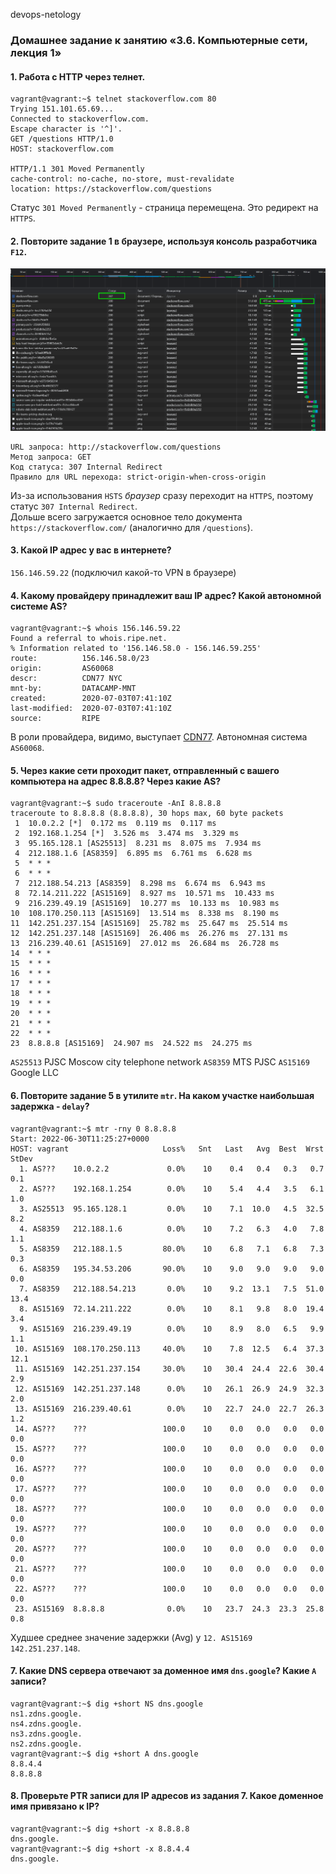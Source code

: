 devops-netology 
### Домашнее задание к занятию «3.6. Компьютерные сети, лекция 1»  

#### 1. Работа c HTTP через телнет.
    vagrant@vagrant:~$ telnet stackoverflow.com 80
    Trying 151.101.65.69...
    Connected to stackoverflow.com.
    Escape character is '^]'.
    GET /questions HTTP/1.0
    HOST: stackoverflow.com
    
    HTTP/1.1 301 Moved Permanently
    cache-control: no-cache, no-store, must-revalidate
    location: https://stackoverflow.com/questions
Статус `301 Moved Permanently` - страница перемещена. Это редирект на `HTTPS`.

#### 2. Повторите задание 1 в браузере, используя консоль разработчика `F12`.
![Редирект 307 на stackoverflow](hw_img/hw3.6_stackoverflow-307.png)

    URL запроса: http://stackoverflow.com/questions
    Метод запроса: GET
    Код статуса: 307 Internal Redirect
    Правило для URL перехода: strict-origin-when-cross-origin
Из-за использования `HSTS` _браузер_ сразу переходит на `HTTPS`, поэтому статус `307 Internal Redirect`.  
Дольше всего загружается основное тело документа `https://stackoverflow.com/` (аналогично для `/questions`).

#### 3. Какой IP адрес у вас в интернете?
`156.146.59.22` (подключил какой-то VPN в браузере)

#### 4. Какому провайдеру принадлежит ваш IP адрес? Какой автономной системе AS?
    vagrant@vagrant:~$ whois 156.146.59.22
    Found a referral to whois.ripe.net.
    % Information related to '156.146.58.0 - 156.146.59.255'
    route:          156.146.58.0/23
    origin:         AS60068
    descr:          CDN77 NYC
    mnt-by:         DATACAMP-MNT
    created:        2020-07-03T07:41:10Z
    last-modified:  2020-07-03T07:41:10Z
    source:         RIPE
В роли провайдера, видимо, выступает [CDN77](https://www.cdn77.com/). Автономная система `AS60068`.

#### 5. Через какие сети проходит пакет, отправленный с вашего компьютера на адрес 8.8.8.8? Через какие AS?
    vagrant@vagrant:~$ sudo traceroute -AnI 8.8.8.8
    traceroute to 8.8.8.8 (8.8.8.8), 30 hops max, 60 byte packets
     1  10.0.2.2 [*]  0.172 ms  0.119 ms  0.117 ms
     2  192.168.1.254 [*]  3.526 ms  3.474 ms  3.329 ms
     3  95.165.128.1 [AS25513]  8.231 ms  8.075 ms  7.934 ms
     4  212.188.1.6 [AS8359]  6.895 ms  6.761 ms  6.628 ms
     5  * * *
     6  * * *
     7  212.188.54.213 [AS8359]  8.298 ms  6.674 ms  6.943 ms
     8  72.14.211.222 [AS15169]  8.927 ms  10.571 ms  10.433 ms
     9  216.239.49.19 [AS15169]  10.277 ms  10.133 ms  10.983 ms
    10  108.170.250.113 [AS15169]  13.514 ms  8.338 ms  8.190 ms
    11  142.251.237.154 [AS15169]  25.782 ms  25.647 ms  25.514 ms
    12  142.251.237.148 [AS15169]  26.406 ms  26.276 ms  27.131 ms
    13  216.239.40.61 [AS15169]  27.012 ms  26.684 ms  26.728 ms
    14  * * *
    15  * * *
    16  * * *
    17  * * *
    18  * * *
    19  * * *
    20  * * *
    21  * * *
    22  * * *
    23  8.8.8.8 [AS15169]  24.907 ms  24.522 ms  24.275 ms
`AS25513` PJSC Moscow city telephone network `AS8359` MTS PJSC `AS15169` Google LLC

#### 6. Повторите задание 5 в утилите `mtr`. На каком участке наибольшая задержка - `delay`?
```  
vagrant@vagrant:~$ mtr -rny 0 8.8.8.8
Start: 2022-06-30T11:25:27+0000
HOST: vagrant                     Loss%   Snt   Last   Avg  Best  Wrst StDev
  1. AS???    10.0.2.2             0.0%    10    0.4   0.4   0.3   0.7   0.1
  2. AS???    192.168.1.254        0.0%    10    5.4   4.4   3.5   6.1   1.0
  3. AS25513  95.165.128.1         0.0%    10    7.1  10.0   4.5  32.5   8.2
  4. AS8359   212.188.1.6          0.0%    10    7.2   6.3   4.0   7.8   1.1
  5. AS8359   212.188.1.5         80.0%    10    6.8   7.1   6.8   7.3   0.3
  6. AS8359   195.34.53.206       90.0%    10    9.0   9.0   9.0   9.0   0.0
  7. AS8359   212.188.54.213       0.0%    10    9.2  13.1   7.5  51.0  13.4
  8. AS15169  72.14.211.222        0.0%    10    8.1   9.8   8.0  19.4   3.4
  9. AS15169  216.239.49.19        0.0%    10    8.9   8.0   6.5   9.9   1.1
 10. AS15169  108.170.250.113     40.0%    10    7.8  12.5   6.4  37.3  12.1
 11. AS15169  142.251.237.154     30.0%    10   30.4  24.4  22.6  30.4   2.9
 12. AS15169  142.251.237.148      0.0%    10   26.1  26.9  24.9  32.3   2.0
 13. AS15169  216.239.40.61        0.0%    10   22.7  24.0  22.7  26.3   1.2
 14. AS???    ???                 100.0    10    0.0   0.0   0.0   0.0   0.0
 15. AS???    ???                 100.0    10    0.0   0.0   0.0   0.0   0.0
 16. AS???    ???                 100.0    10    0.0   0.0   0.0   0.0   0.0
 17. AS???    ???                 100.0    10    0.0   0.0   0.0   0.0   0.0
 18. AS???    ???                 100.0    10    0.0   0.0   0.0   0.0   0.0
 19. AS???    ???                 100.0    10    0.0   0.0   0.0   0.0   0.0
 20. AS???    ???                 100.0    10    0.0   0.0   0.0   0.0   0.0
 21. AS???    ???                 100.0    10    0.0   0.0   0.0   0.0   0.0
 22. AS???    ???                 100.0    10    0.0   0.0   0.0   0.0   0.0
 23. AS15169  8.8.8.8              0.0%    10   23.7  24.3  23.3  25.8   0.8
 ```
Худшее среднее значение задержки (Avg) у `12. AS15169 142.251.237.148`. 

#### 7. Какие DNS сервера отвечают за доменное имя `dns.google`? Какие `A` записи?
    vagrant@vagrant:~$ dig +short NS dns.google
    ns1.zdns.google.
    ns4.zdns.google.
    ns3.zdns.google.
    ns2.zdns.google.
    vagrant@vagrant:~$ dig +short A dns.google
    8.8.4.4
    8.8.8.8

#### 8. Проверьте PTR записи для IP адресов из задания 7. Какое доменное имя привязано к IP?
    vagrant@vagrant:~$ dig +short -x 8.8.8.8
    dns.google.
    vagrant@vagrant:~$ dig +short -x 8.8.4.4
    dns.google.
